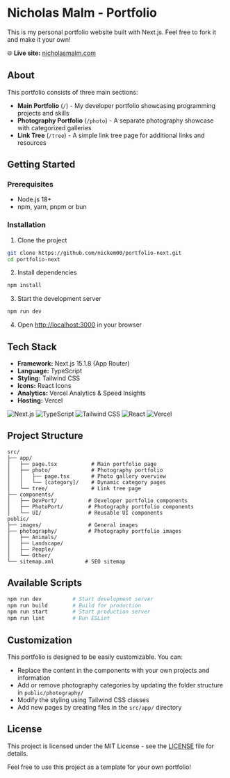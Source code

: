 # Nicholas Malm - Portfolio

This is my personal portfolio website built with Next.js. Feel free to fork it and make it your own!

🌐 **Live site:** [nicholasmalm.com](https://nicholasmalm.com)

## About

This portfolio consists of three main sections:

- **Main Portfolio** (`/`) - My developer portfolio showcasing programming projects and skills
- **Photography Portfolio** (`/photo`) - A separate photography showcase with categorized galleries
- **Link Tree** (`/tree`) - A simple link tree page for additional links and resources


## Getting Started

### Prerequisites
- Node.js 18+
- npm, yarn, pnpm or bun

### Installation

1. Clone the project
```bash
git clone https://github.com/nickem00/portfolio-next.git
cd portfolio-next
```

2. Install dependencies
```bash
npm install
```

3. Start the development server
```bash
npm run dev
```

4. Open [http://localhost:3000](http://localhost:3000) in your browser

## Tech Stack

- **Framework:** Next.js 15.1.8 (App Router)
- **Language:** TypeScript
- **Styling:** Tailwind CSS
- **Icons:** React Icons
- **Analytics:** Vercel Analytics & Speed Insights
- **Hosting:** Vercel

![Next.js](https://img.shields.io/badge/Next.js-000000?style=flat&logo=next.js&logoColor=white)
![TypeScript](https://img.shields.io/badge/TypeScript-3178C6?style=flat&logo=typescript&logoColor=white)
![Tailwind CSS](https://img.shields.io/badge/Tailwind_CSS-38B2AC?style=flat&logo=tailwind-css&logoColor=white)
![React](https://img.shields.io/badge/React-61DAFB?style=flat&logo=react&logoColor=black)
![Vercel](https://img.shields.io/badge/Vercel-000000?style=flat&logo=vercel&logoColor=white)

## Project Structure

```
src/
├── app/
│   ├── page.tsx           # Main portfolio page
│   ├── photo/             # Photography portfolio
│   │   ├── page.tsx       # Photo gallery overview
│   │   └── [category]/    # Dynamic category pages
│   └── tree/              # Link tree page
├── components/
│   ├── DevPort/          # Developer portfolio components
│   ├── PhotoPort/        # Photography portfolio components
│   └── UI/               # Reusable UI components
public/
├── images/               # General images
├── photography/          # Photography portfolio images
│   ├── Animals/
│   ├── Landscape/
│   ├── People/
│   └── Other/
└── sitemap.xml          # SEO sitemap
```

## Available Scripts

```bash
npm run dev          # Start development server
npm run build        # Build for production
npm run start        # Start production server
npm run lint         # Run ESLint
```

## Customization

This portfolio is designed to be easily customizable. You can:

- Replace the content in the components with your own projects and information
- Add or remove photography categories by updating the folder structure in `public/photography/`
- Modify the styling using Tailwind CSS classes
- Add new pages by creating files in the `src/app/` directory

## License

This project is licensed under the MIT License - see the [LICENSE](LICENSE) file for details.

Feel free to use this project as a template for your own portfolio!
